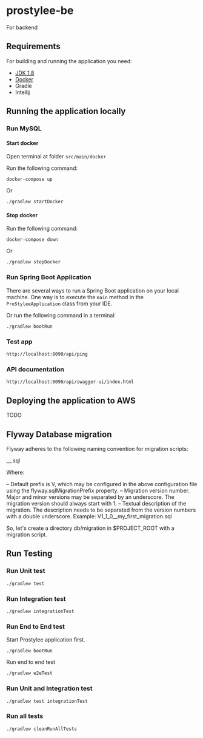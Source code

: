 # prostylee-be
For backend

## Requirements

For building and running the application you need:

- [JDK 1.8](http://www.oracle.com/technetwork/java/javase/downloads/jdk8-downloads-2133151.html)
- [Docker](https://www.docker.com/get-started)
- Gradle
- Intellij

## Running the application locally

### Run MySQL

#### Start docker

Open terminal at folder `src/main/docker`

Run the following command:
```shell
docker-compose up
```
Or
```shell
./gradlew startDocker
```

#### Stop docker

Run the following command:
```shell
docker-compose down
```
Or
```shell
./gradlew stopDocker
```

### Run Spring Boot Application

There are several ways to run a Spring Boot application on your local machine. 
One way is to execute the `main` method in the `ProStyleeApplication` class from your IDE.

Or run the following command in a terminal:

```shell
./gradlew bootRun
```

### Test app

```shell
http://localhost:8090/api/ping
```

### API documentation

```shell
http://localhost:8090/api/swagger-ui/index.html
```

## Deploying the application to AWS

TODO

## Flyway Database migration
Flyway adheres to the following naming convention for migration scripts:

<Prefix><Version>__<Description>.sql

Where:

<Prefix> – Default prefix is V, which may be configured in the above configuration file using the flyway.sqlMigrationPrefix property.
<Version> – Migration version number. Major and minor versions may be separated by an underscore. The migration version should always start with 1.
<Description> – Textual description of the migration. The description needs to be separated from the version numbers with a double underscore.
Example: V1_1_0__my_first_migration.sql

So, let's create a directory db/migration in $PROJECT_ROOT with a migration script.

## Run Testing

### Run Unit test

```shell
./gradlew test
```

### Run Integration  test

```shell
./gradlew integrationTest
```

### Run End to End test

Start Prostylee application first.

```shell
./gradlew bootRun
```

Run end to end test

```shell
./gradlew e2eTest
```

### Run Unit and Integration  test

```shell
./gradlew test integrationTest
```

### Run all tests

```shell
./gradlew cleanRunAllTests
```
